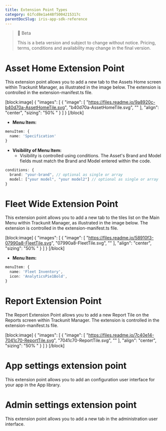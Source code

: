 ```yaml
---
title: Extension Point Types
category: 61fcd8e1a448f5004215317c
parentDocSlug: iris-app-sdk-reference
---
```


> 🚧 Beta
> 
> This is a beta version and subject to change without notice. Pricing, terms, conditions and availability may change in the final version.

# Asset Home Extension Point

This extension point allows you to add a new tab to the Assets Home screen within Trackunit Manager, as illustrated in the image below. The extension is controlled in the extension-manifest.ts file.

[block:image]
{
  "images": [
    {
      "image": [
        "https://files.readme.io/9a8920c-b40d70a-AssetHomeTile.svg",
        "b40d70a-AssetHomeTile.svg",
        ""
      ],
      "align": "center",
      "sizing": "50% "
    }
  ]
}
[/block]



- **Menu Item:**

```ts
menuItem: {
  name: 'Specification'
}
```



- **Visibility of Menu Item:**
  - Visibility is controlled using conditions. The Asset's Brand and Model fields must match the Brand and Model entered within the code.

```ts
conditions: {
  brand: "your-brand", // optional as single or array
  model: ["your model", "your model2"] // optional as single or array
}
```



# Fleet Wide Extension Point

This extension point allows you to add a new tab to the tiles list on the Main Menu within Trackunit Manager, as illustrated in the image below. The extension is controlled in the extension-manifest.ts file.

[block:image]
{
  "images": [
    {
      "image": [
        "https://files.readme.io/58910f3-07990a8-FleetTile.svg",
        "07990a8-FleetTile.svg",
        ""
      ],
      "align": "center",
      "sizing": "50% "
    }
  ]
}
[/block]



- **Menu Item:**

```ts
menuItem: {
  name: 'Fleet Inventory',
  icon: 'AnalyticsPie1Bold',
}
```



# Report Extension Point

The Report Extension Point allows you to add a new Report Tile on the Reports screen within Trackunit Manager. The extension is controlled in the extension-manifest.ts file.

[block:image]
{
  "images": [
    {
      "image": [
        "https://files.readme.io/7c40e14-7041c70-ReportTile.svg",
        "7041c70-ReportTile.svg",
        ""
      ],
      "align": "center",
      "sizing": "50% "
    }
  ]
}
[/block]



# App settings extension point

This extension point allows you to add an configuration user interface for your app in the App library.

# Admin settings extension point

This extension point allows you to add a new tab in the administration user interface.
